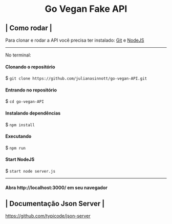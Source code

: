 <h1 align='center'> Go Vegan Fake API </h1>


## | Como rodar |

Para clonar e rodar a API você precisa ter instalado: [Git](https://git-scm.com/) e [NodeJS](https://nodejs.org/en/) 

<hr>
No terminal:

#### Clonando o repositório
$ `git clone https://github.com/julianasinnott/go-vegan-API.git`

#### Entrando no repositório
$ `cd go-vegan-API`

#### Instalando dependências
$ `npm install`

#### Executando
$ `npm run`

#### Start NodeJS
$ `start node server.js`

<hr>

#### Abra http://localhost:3000/ em seu navegador 


## | Documentação Json Server |

https://github.com/typicode/json-server
